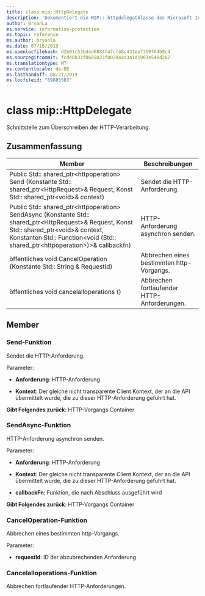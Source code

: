 ```yaml
---
title: class mip::HttpDelegate
description: 'Dokumentiert die MIP:: httpdelegatklasse des Microsoft Information Protection (MIP) SDK.'
author: BryanLa
ms.service: information-protection
ms.topic: reference
ms.author: bryanla
ms.date: 07/16/2019
ms.openlocfilehash: d2b01c53b44d6884f47cf48c431ee7359f64b9c4
ms.sourcegitcommit: fcde8b31f8685023f002044d3a1d1903e548d207
ms.translationtype: MT
ms.contentlocale: de-DE
ms.lasthandoff: 08/21/2019
ms.locfileid: "69885583"
---
```

# <a name="class-miphttpdelegate"></a>class mip::HttpDelegate 
Schnittstelle zum Überschreiben der HTTP-Verarbeitung.
  
## <a name="summary"></a>Zusammenfassung
 Member                        | Beschreibungen                                
--------------------------------|---------------------------------------------
Public Std:: shared_ptr\<httpoperation\> Send (Konstante Std:: shared_ptr\<HttpRequest\>& Request, Konst Std:: shared_ptr\<void\>& context)  |  Sendet die HTTP-Anforderung.
Public Std:: shared_ptr\<httpoperation\> SendAsync (Konstante Std:: shared_ptr\<HttpRequest\>& Request, Konst Std:: shared_ptr\<void\>& context, Konstanten Std:: Function\<void (Std:: shared_ptr\<httpoperation\>)\>& callbackfn)  |  HTTP-Anforderung asynchron senden.
öffentliches void CancelOperation (Konstante Std:: String & RequestId)  |  Abbrechen eines bestimmten http-Vorgangs.
öffentliches void cancelalloperations ()  |  Abbrechen fortlaufender HTTP-Anforderungen.
  
## <a name="members"></a>Member
  
### <a name="send-function"></a>Send-Funktion
Sendet die HTTP-Anforderung.

Parameter:  
* **Anforderung**: HTTP-Anforderung 


* **Kontext**: Der gleiche nicht transparente Client Kontext, der an die API übermittelt wurde, die zu dieser HTTP-Anforderung geführt hat.



  
**Gibt Folgendes zurück**: HTTP-Vorgangs Container
  
### <a name="sendasync-function"></a>SendAsync-Funktion
HTTP-Anforderung asynchron senden.

Parameter:  
* **Anforderung**: HTTP-Anforderung 


* **Kontext**: Der gleiche nicht transparente Client Kontext, der an die API übermittelt wurde, die zu dieser HTTP-Anforderung geführt hat. 


* **callbackFn**: Funktion, die nach Abschluss ausgeführt wird



  
**Gibt Folgendes zurück**: HTTP-Vorgangs Container
  
### <a name="canceloperation-function"></a>CancelOperation-Funktion
Abbrechen eines bestimmten http-Vorgangs.

Parameter:  
* **requestId**: ID der abzubrechenden Anforderung


  
### <a name="cancelalloperations-function"></a>Cancelalloperations-Funktion
Abbrechen fortlaufender HTTP-Anforderungen.